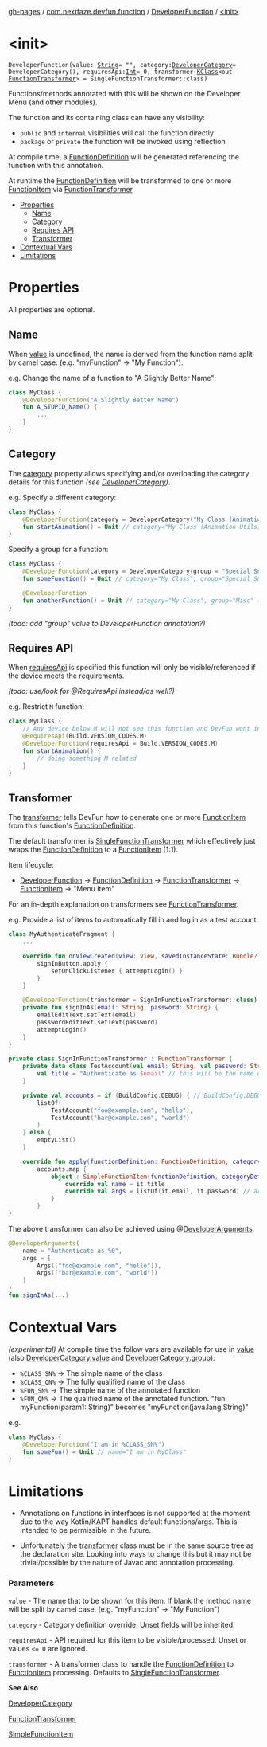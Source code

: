 [gh-pages](../../index.md) / [com.nextfaze.devfun.function](../index.md) / [DeveloperFunction](index.md) / [&lt;init&gt;](./-init-.md)

# &lt;init&gt;

`DeveloperFunction(value: `[`String`](https://kotlinlang.org/api/latest/jvm/stdlib/kotlin/-string/index.html)` = "", category: `[`DeveloperCategory`](../../com.nextfaze.devfun.category/-developer-category/index.md)` = DeveloperCategory(), requiresApi: `[`Int`](https://kotlinlang.org/api/latest/jvm/stdlib/kotlin/-int/index.html)` = 0, transformer: `[`KClass`](https://kotlinlang.org/api/latest/jvm/stdlib/kotlin.reflect/-k-class/index.html)`<out `[`FunctionTransformer`](../-function-transformer/index.md)`> = SingleFunctionTransformer::class)`

Functions/methods annotated with this will be shown on the Developer Menu (and other modules).

The function and its containing class can have any visibility:

* `public` and `internal` visibilities will call the function directly
* `package` or `private` the function will be invoked using reflection

At compile time, a [FunctionDefinition](../-function-definition/index.md) will be generated referencing the function with this annotation.

At runtime the [FunctionDefinition](../-function-definition/index.md) will be transformed to one or more [FunctionItem](../-function-item/index.md) via [FunctionTransformer](../-function-transformer/index.md).

* [Properties](#properties)
  * [Name](#name)
  * [Category](#category)
  * [Requires API](#requires-api)
  * [Transformer](#transformer)
* [Contextual Vars](#contextual-vars)
* [Limitations](#limitations)

# Properties

All properties are optional.

## Name

When [value](value.md) is undefined, the name is derived from the function name split by camel case. (e.g. "myFunction" → "My Function").

e.g.
Change the name of a function to "A Slightly Better Name":

``` kotlin
class MyClass {
    @DeveloperFunction("A Slightly Better Name")
    fun A_STUPID_Name() {
        ...
    }
}
```

## Category

The [category](category.md) property allows specifying and/or overloading the category details for this function *(see [DeveloperCategory](../../com.nextfaze.devfun.category/-developer-category/index.md))*.

e.g.
Specify a different category:

``` kotlin
class MyClass {
    @DeveloperFunction(category = DeveloperCategory("My Class (Animation Utils)"))
    fun startAnimation() = Unit // category="My Class (Animation Utils)"
}
```

Specify a group for a function:

``` kotlin
class MyClass {
    @DeveloperFunction(category = DeveloperCategory(group = "Special Snow Flake"))
    fun someFunction() = Unit // category="My Class", group="Special Snow Flake"

    @DeveloperFunction
    fun anotherFunction() = Unit // category="My Class", group="Misc" (as one or more groups are present)
}
```

*(todo: add "group" value to DeveloperFunction annotation?)*

## Requires API

When [requiresApi](requires-api.md) is specified this function will only be visible/referenced if the device meets the requirements.

*(todo: use/look for @RequiresApi instead/as well?)*

e.g.
Restrict `M` function:

``` kotlin
class MyClass {
    // Any device below M will not see this function and DevFun wont invoke any transformers upon it
    @RequiresApi(Build.VERSION_CODES.M)
    @DeveloperFunction(requiresApi = Build.VERSION_CODES.M)
    fun startAnimation() {
        // doing something M related
    }
}
```

## Transformer

The [transformer](transformer.md) tells DevFun how to generate one or more [FunctionItem](../-function-item/index.md) from this function's [FunctionDefinition](../-function-definition/index.md).

The default transformer is [SingleFunctionTransformer](../-single-function-transformer/index.md) which effectively just wraps the [FunctionDefinition](../-function-definition/index.md) to a [FunctionItem](../-function-item/index.md) (1:1).

Item lifecycle:

* [DeveloperFunction](index.md) → [FunctionDefinition](../-function-definition/index.md) → [FunctionTransformer](../-function-transformer/index.md) → [FunctionItem](../-function-item/index.md) → "Menu Item"

For an in-depth explanation on transformers see [FunctionTransformer](../-function-transformer/index.md).

e.g.
Provide a list of items to automatically fill in and log in as a test account:

``` kotlin
class MyAuthenticateFragment {
    ...

    override fun onViewCreated(view: View, savedInstanceState: Bundle?) {
        signInButton.apply {
            setOnClickListener { attemptLogin() }
        }
    }

    @DeveloperFunction(transformer = SignInFunctionTransformer::class)
    private fun signInAs(email: String, password: String) {
        emailEditText.setText(email)
        passwordEditText.setText(password)
        attemptLogin()
    }
}

private class SignInFunctionTransformer : FunctionTransformer {
    private data class TestAccount(val email: String, val password: String) {
        val title = "Authenticate as $email" // this will be the name of the item - this is effectively @DeveloperFunction("Authenticate as $email")
    }

    private val accounts = if (BuildConfig.DEBUG) { // BuildConfig.DEBUG for dead-code removal
        listOf(
            TestAccount("foo@example.com", "hello"),
            TestAccount("bar@example.com", "world")
        )
    } else {
        emptyList()
    }

    override fun apply(functionDefinition: FunctionDefinition, categoryDefinition: CategoryDefinition): List<SimpleFunctionItem> =
        accounts.map {
            object : SimpleFunctionItem(functionDefinition, categoryDefinition) {
                override val name = it.title
                override val args = listOf(it.email, it.password) // arguments as expected from signInAs(...)
            }
        }
}
```

The above transformer can also be achieved using @[DeveloperArguments](../-developer-arguments/index.md).

``` kotlin
@DeveloperArguments(
    name = "Authenticate as %0",
    args = [
        Args(["foo@example.com", "hello"]),
        Args(["bar@example.com", "world"])
    ]
)
fun signInAs(...)
```

# Contextual Vars

*(experimental)* At compile time the follow vars are available for use in [value](value.md) (also [DeveloperCategory.value](../../com.nextfaze.devfun.category/-developer-category/value.md) and [DeveloperCategory.group](../../com.nextfaze.devfun.category/-developer-category/group.md)):

* `%CLASS_SN%` → The simple name of the class
* `%CLASS_QN%` → The fully qualified name of the class
* `%FUN_SN%` → The simple name of the annotated function
* `%FUN_QN%` → The qualified name of the annotated function. "fun myFunction(param1: String)" becomes "myFunction(java.lang.String)"

e.g.

``` kotlin
class MyClass {
    @DeveloperFunction("I am in %CLASS_SN%")
    fun someFun() = Unit // name="I am in MyClass"
}
```

# Limitations

* Annotations on functions in interfaces is not supported at the moment due to the way Kotlin/KAPT handles default functions/args. This is
intended to be permissible in the future.

* Unfortunately the [transformer](transformer.md) class must be in the same source tree as the declaration site. Looking into ways to change this but it
may not be trivial/possible by the nature of Javac and annotation processing.

### Parameters

`value` - The name that to be shown for this item. If blank the method name will be split by camel case. (e.g. "myFunction" → "My Function")

`category` - Category definition override. Unset fields will be inherited.

`requiresApi` - API required for this item to be visible/processed. Unset or values `<= 0` are ignored.

`transformer` - A transformer class to handle the [FunctionDefinition](../-function-definition/index.md) to [FunctionItem](../-function-item/index.md) processing. Defaults to [SingleFunctionTransformer](../-single-function-transformer/index.md).

**See Also**

[DeveloperCategory](../../com.nextfaze.devfun.category/-developer-category/index.md)

[FunctionTransformer](../-function-transformer/index.md)

[SimpleFunctionItem](../-simple-function-item/index.md)

